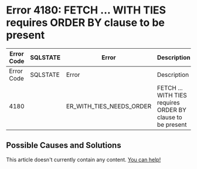 
# Error 4180: FETCH ... WITH TIES requires ORDER BY clause to be present


| Error Code | SQLSTATE | Error | Description |
| --- | --- | --- | --- |
| Error Code | SQLSTATE | Error | Description |
| 4180 |  | ER_WITH_TIES_NEEDS_ORDER | FETCH ... WITH TIES requires ORDER BY clause to be present |




## Possible Causes and Solutions


This article doesn't currently contain any content. [You can help!](/kb/en/writing-and-editing-knowledge-base-articles/)

